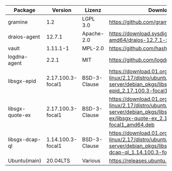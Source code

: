 | Package                  | Version           | Lizenz       | Download-Link                                                                                                                                                             |
|--------------------------|-------------------|--------------|---------------------------------------------------------------------------------------------------------------------------------------------------------------------------|
| gramine                  | 1.2               | LGPL 3.0     | https://github.com/gramineproject/gramine                                                                                                                                 |
| draios-agent             | 12.7.1            | Apache-2.0   | https://download.sysdig.com/stable/deb/stable-amd64/draios-12.7.1-x86_64-agent.deb                                                                                        |
| vault                    | 1.11.1-1          | MPL-2.0      | https://github.com/hashicorp/vault/tree/v1.11.1                                                                                                                           |
| logdna-agent             | 2.2.1             | MIT          | https://github.com/logdna/logdna-agent                                                                                                                                    |
| libsgx-epid              | 2.17.100.3-focal1 | BSD-3-Clause | https://download.01.org/intel-sgx/sgx-linux/2.17/distro/ubuntu20.04-server/debian_pkgs/libs/libsgx-epid/libsgx-epid_2.17.100.3-focal1_amd64.deb                           |
| libsgx-quote-ex          | 2.17.100.3-focal1 | BSD-3-Clause | https://download.01.org/intel-sgx/sgx-linux/2.17/distro/ubuntu20.04-server/debian_pkgs/libs/libsgx-quote-ex/libsgx-quote-ex_2.17.100.3-focal1_amd64.deb                   |
| libsgx-dcap-ql           | 1.14.100.3-focal1 | BSD-3-Clause | https://download.01.org/intel-sgx/sgx-linux/2.17/distro/ubuntu20.04-server/debian_pkgs/libs/libsgx-dcap-ql/libsgx-dcap-ql_1.14.100.3-focal1_amd64.deb                     |
| Ubuntu(main)             | 20.04LTS          | Various      | https://releases.ubuntu.com/20.04/                                                                                                                                        |

